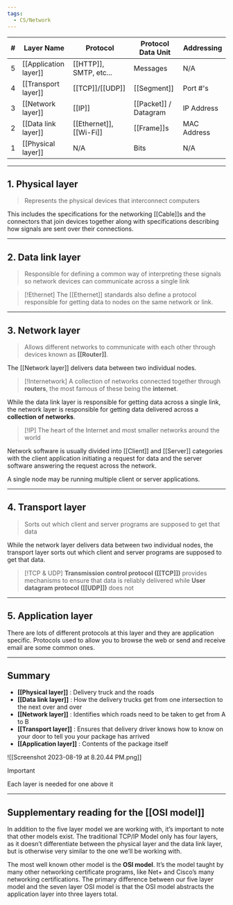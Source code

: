 ```yaml
---
tags:
  - CS/Network
---
```



| #   | Layer Name  | Protocol           | Protocol Data Unit | Addressing  |
| --- | ----------- | ------------------ | ------------------ | ----------- |
| 5   | [[Application layer]] | [[HTTP]], SMTP, etc... | Messages           | N/A         |
| 4   | [[Transport layer]]   | [[TCP]]/[[UDP]]            | [[Segment]]            | Port #'s    |
| 3   | [[Network layer]]     | [[IP]]                 | [[Packet]] / Datagram  | IP Address  |
| 2   | [[Data link layer]]   | [[Ethernet]], [[Wi-Fi]]    | [[Frame]]s             | MAC Address |
| 1   | [[Physical layer]]    | N/A                | Bits               | N/A         |

---

## 1.  Physical layer

> Represents the physical devices that interconnect computers

This includes the specifications for the networking [[Cable]]s and the connectors that join devices together along with specifications describing how signals are sent over their connections.

---

## 2. Data link layer

> Responsible for defining a common way of interpreting these signals so network devices can communicate across a single link

>[!Ethernet]
>The [[Ethernet]] standards also define a protocol responsible for getting data to nodes on the same network or link.

---

## 3. Network layer

>Allows different networks to communicate with each other through devices known as __[[Router]]__.

The [[Network layer]] delivers data between two individual nodes.

>[!Internetwork]
>A collection of networks connected together through __routers__, the most famous of these being the __internet__.

While the data link layer is responsible for getting data across a single link, the network layer is responsible for getting data delivered across a __collection of networks__.

>[!IP]
>The heart of the Internet and most smaller networks around the world

Network software is usually divided into [[Client]] and [[Server]] categories with the client application initiating a request for data and the server software answering the request across the network. 

A single node may be running multiple client or server applications.

---

## 4. Transport layer

>Sorts out which client and server programs are supposed to get that data

While the network layer delivers data between two individual nodes, the transport layer sorts out which client and server programs are supposed to get that data.

>[!TCP & UDP]
>__Transmission control protocol ([[TCP]])__ provides mechanisms to ensure that data is reliably delivered while __User datagram protocol ([[UDP]])__ does not

---

## 5. Application layer

There are lots of different protocols at this layer and they are application specific. Protocols used to allow you to browse the web or send and receive email are some common ones.

---

## Summary
- __[[Physical layer]]__ : Delivery truck and the roads
- __[[Data link layer]]__ : How the delivery trucks get from one intersection to the next over and over
- __[[Network layer]]__ : Identifies which roads need to be taken to get from A to B
- __[[Transport layer]]__ : Ensures that delivery driver knows how to know on your door to tell you your package has arrived
- __[[Application layer]]__ : Contents of the package itself
 
![[Screenshot 2023-08-19 at 8.20.44 PM.png]]

> [!important]
> Each layer is needed for one above it

---

## Supplementary reading for the [[OSI model]]

In addition to the five layer model we are working with, it’s important to note that other models exist. The traditional TCP/IP Model only has four layers, as it doesn’t differentiate between the physical layer and the data link layer, but is otherwise very similar to the one we’ll be working with. 

The most well known other model is the __OSI model__. It’s the model taught by many other networking certificate programs, like Net+ and Cisco’s many networking certifications. The primary difference between our five layer model and the seven layer OSI model is that the OSI model abstracts the application layer into three layers total.
